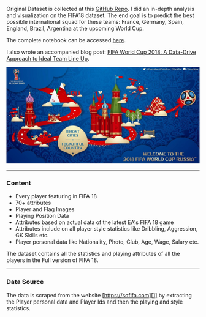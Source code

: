 Original Dataset is collected at this [GitHub Repo](https://github.com/amanthedorkknight/fifa18-all-player-statistics). 
I did an in-depth analysis and visualization on the FIFA18 dataset. The end goal is to predict the best possible international squad
for these teams: France, Germany, Spain, England, Brazil, Argentina at the upcoming World Cup. 

The complete notebook can be accessed [here](https://github.com/khanhnamle1994/fifa18/blob/master/Ideal_Team_Lineup_World_Cup_2018.ipynb).

I also wrote an accompanied blog post: [FIFA World Cup 2018: A Data-Drive Approach to Ideal Team Line Up](https://towardsdatascience.com/fifa-world-cup-2018-a-data-driven-approach-to-ideal-team-line-ups-93505cfe36f8).

![world-cup](images/fifa-world-cup-2018.jpg)

----------

### Content

 - Every player featuring in FIFA 18
 - 70+ attributes 
 - Player and Flag Images
 - Playing Position Data
 - Attributes based on actual data of the latest  EA's FIFA 18 game
 - Attributes include on all player style statistics like Dribbling, Aggression, GK Skills etc.
 - Player personal data like Nationality, Photo, Club, Age, Wage, Salary etc.

The dataset contains all the statistics and playing attributes of all the players in the Full version of FIFA 18.

----------

### Data Source

The data is scraped from the website [https://sofifa.com][1] by extracting the Player personal data and Player Ids and then the playing and style statistics.
